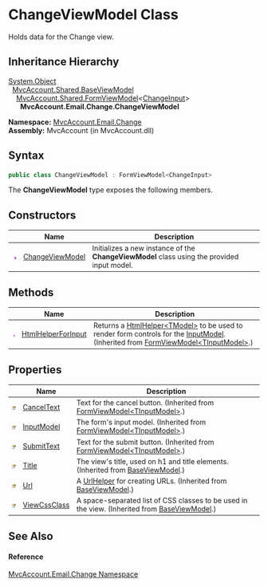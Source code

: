 ChangeViewModel Class
=====================
Holds data for the Change view.


Inheritance Hierarchy
---------------------
[System.Object][1]  
  [MvcAccount.Shared.BaseViewModel][2]  
    [MvcAccount.Shared.FormViewModel][3]&lt;[ChangeInput][4]>  
      **MvcAccount.Email.Change.ChangeViewModel**  

**Namespace:** [MvcAccount.Email.Change][5]  
**Assembly:** MvcAccount (in MvcAccount.dll)

Syntax
------

```csharp
public class ChangeViewModel : FormViewModel<ChangeInput>
```

The **ChangeViewModel** type exposes the following members.


Constructors
------------

                 | Name                 | Description                                                                                 
---------------- | -------------------- | ------------------------------------------------------------------------------------------- 
![Public method] | [ChangeViewModel][6] | Initializes a new instance of the **ChangeViewModel** class using the provided input model. 


Methods
-------

                 | Name                    | Description                                                                                                                                           
---------------- | ----------------------- | ----------------------------------------------------------------------------------------------------------------------------------------------------- 
![Public method] | [HtmlHelperForInput][7] | Returns a [HtmlHelper&lt;TModel>][8] to be used to render form controls for the [InputModel][9]. (Inherited from [FormViewModel&lt;TInputModel>][3].) 


Properties
----------

                      | Name               | Description                                                                                        
--------------------- | ------------------ | -------------------------------------------------------------------------------------------------- 
![Public property]    | [CancelText][10]   | Text for the cancel button. (Inherited from [FormViewModel&lt;TInputModel>][3].)                   
![Public property]    | [InputModel][9]    | The form's input model. (Inherited from [FormViewModel&lt;TInputModel>][3].)                       
![Public property]    | [SubmitText][11]   | Text for the submit button. (Inherited from [FormViewModel&lt;TInputModel>][3].)                   
![Public property]    | [Title][12]        | The view's title, used on h1 and title elements. (Inherited from [BaseViewModel][2].)              
![Protected property] | [Url][13]          | A [UrlHelper][14] for creating URLs. (Inherited from [BaseViewModel][2].)                          
![Public property]    | [ViewCssClass][15] | A space-separated list of CSS classes to be used in the view. (Inherited from [BaseViewModel][2].) 


See Also
--------

#### Reference
[MvcAccount.Email.Change Namespace][5]  

[1]: http://msdn.microsoft.com/en-us/library/e5kfa45b
[2]: ../../MvcAccount.Shared/BaseViewModel/README.md
[3]: ../../MvcAccount.Shared/FormViewModel_1/README.md
[4]: ../ChangeInput/README.md
[5]: ../README.md
[6]: _ctor.md
[7]: ../../MvcAccount.Shared/FormViewModel_1/HtmlHelperForInput.md
[8]: http://msdn.microsoft.com/en-us/library/dd492619
[9]: ../../MvcAccount.Shared/FormViewModel_1/InputModel.md
[10]: ../../MvcAccount.Shared/FormViewModel_1/CancelText.md
[11]: ../../MvcAccount.Shared/FormViewModel_1/SubmitText.md
[12]: ../../MvcAccount.Shared/BaseViewModel/Title.md
[13]: ../../MvcAccount.Shared/BaseViewModel/Url.md
[14]: http://msdn.microsoft.com/en-us/library/dd492578
[15]: ../../MvcAccount.Shared/BaseViewModel/ViewCssClass.md
[Public method]: ../../_icons/pubmethod.gif "Public method"
[Public property]: ../../_icons/pubproperty.gif "Public property"
[Protected property]: ../../_icons/protproperty.gif "Protected property"